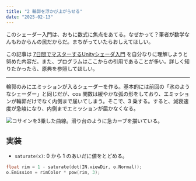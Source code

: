 ```yaml
---
title: "2 輪郭を浮かび上がらせる"
date: "2025-02-13"
---
```


このシェーダー入門は、おもに数式に焦点をあてる。なぜかって？筆者が数学なんもわからんの民だからだ。まちがっていたらおしえてほしい。

この記事は [7日間でマスターするUnityシェーダ入門](https://nn-hokuson.hatenablog.com/entry/2018/02/15/140037) を自分なりに理解しようと努めた内容だ。また、プログラムはここからの引用であることが多い。詳しく知りたかったら、原典を参照してほしい。

---

輪郭のみにエミッションが入るシェーダーを作る。基本的には前回の「氷のようなシェーダー」と同じだが、cos 関数は緩やかな弧の形をしており、エミッションが輪郭だけでなく内側まで届いてしまう。そこで、3 乗する。すると、減衰速度が急峻になり、内側までエミッションが届かなくなる。

![コサインを3乗した曲線。滑り台のように急カーブを描いている。](https://i.imgur.com/0Gqf0mC.png)

## 実装

- `saturate(x)`: 0 から 1 のあいだに値をとどめる。

```c
float rim = 1 - saturate(dot(IN.viewDir, o.Normal));
o.Emission = rimColor * pow(rim, 3);
```
